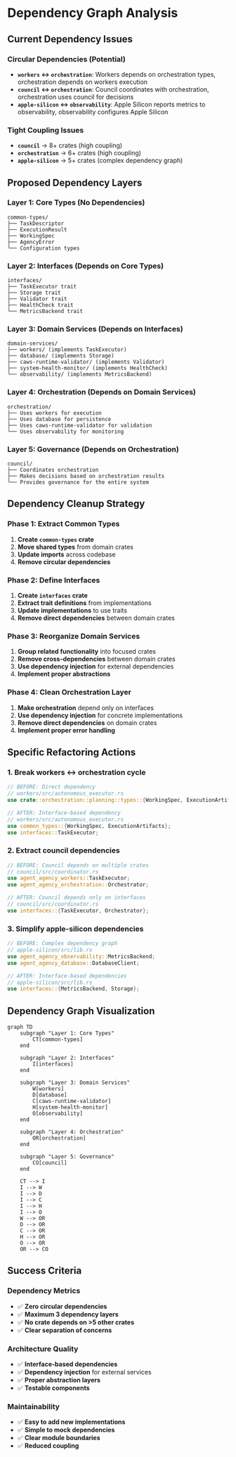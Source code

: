 # Dependency Graph Analysis

## Current Dependency Issues

### Circular Dependencies (Potential)
- **`workers` ↔ `orchestration`**: Workers depends on orchestration types, orchestration depends on workers execution
- **`council` ↔ `orchestration`**: Council coordinates with orchestration, orchestration uses council for decisions
- **`apple-silicon` ↔ `observability`**: Apple Silicon reports metrics to observability, observability configures Apple Silicon

### Tight Coupling Issues
- **`council`** → 8+ crates (high coupling)
- **`orchestration`** → 6+ crates (high coupling)  
- **`apple-silicon`** → 5+ crates (complex dependency graph)

## Proposed Dependency Layers

### Layer 1: Core Types (No Dependencies)
```
common-types/
├── TaskDescriptor
├── ExecutionResult  
├── WorkingSpec
├── AgencyError
└── Configuration types
```

### Layer 2: Interfaces (Depends on Core Types)
```
interfaces/
├── TaskExecutor trait
├── Storage trait
├── Validator trait
├── HealthCheck trait
└── MetricsBackend trait
```

### Layer 3: Domain Services (Depends on Interfaces)
```
domain-services/
├── workers/ (implements TaskExecutor)
├── database/ (implements Storage)
├── caws-runtime-validator/ (implements Validator)
├── system-health-monitor/ (implements HealthCheck)
└── observability/ (implements MetricsBackend)
```

### Layer 4: Orchestration (Depends on Domain Services)
```
orchestration/
├── Uses workers for execution
├── Uses database for persistence
├── Uses caws-runtime-validator for validation
└── Uses observability for monitoring
```

### Layer 5: Governance (Depends on Orchestration)
```
council/
├── Coordinates orchestration
├── Makes decisions based on orchestration results
└── Provides governance for the entire system
```

## Dependency Cleanup Strategy

### Phase 1: Extract Common Types
1. **Create `common-types` crate**
2. **Move shared types** from domain crates
3. **Update imports** across codebase
4. **Remove circular dependencies**

### Phase 2: Define Interfaces
1. **Create `interfaces` crate**
2. **Extract trait definitions** from implementations
3. **Update implementations** to use traits
4. **Remove direct dependencies** between domain crates

### Phase 3: Reorganize Domain Services
1. **Group related functionality** into focused crates
2. **Remove cross-dependencies** between domain crates
3. **Use dependency injection** for external dependencies
4. **Implement proper abstractions**

### Phase 4: Clean Orchestration Layer
1. **Make orchestration** depend only on interfaces
2. **Use dependency injection** for concrete implementations
3. **Remove direct dependencies** on domain crates
4. **Implement proper error handling**

## Specific Refactoring Actions

### 1. Break workers ↔ orchestration cycle
```rust
// BEFORE: Direct dependency
// workers/src/autonomous_executor.rs
use crate::orchestration::planning::types::{WorkingSpec, ExecutionArtifacts};

// AFTER: Interface-based dependency
// workers/src/autonomous_executor.rs
use common_types::{WorkingSpec, ExecutionArtifacts};
use interfaces::TaskExecutor;
```

### 2. Extract council dependencies
```rust
// BEFORE: Council depends on multiple crates
// council/src/coordinator.rs
use agent_agency_workers::TaskExecutor;
use agent_agency_orchestration::Orchestrator;

// AFTER: Council depends only on interfaces
// council/src/coordinator.rs
use interfaces::{TaskExecutor, Orchestrator};
```

### 3. Simplify apple-silicon dependencies
```rust
// BEFORE: Complex dependency graph
// apple-silicon/src/lib.rs
use agent_agency_observability::MetricsBackend;
use agent_agency_database::DatabaseClient;

// AFTER: Interface-based dependencies
// apple-silicon/src/lib.rs
use interfaces::{MetricsBackend, Storage};
```

## Dependency Graph Visualization

```mermaid
graph TD
    subgraph "Layer 1: Core Types"
        CT[common-types]
    end
    
    subgraph "Layer 2: Interfaces"
        I[interfaces]
    end
    
    subgraph "Layer 3: Domain Services"
        W[workers]
        D[database]
        C[caws-runtime-validator]
        H[system-health-monitor]
        O[observability]
    end
    
    subgraph "Layer 4: Orchestration"
        OR[orchestration]
    end
    
    subgraph "Layer 5: Governance"
        CO[council]
    end
    
    CT --> I
    I --> W
    I --> D
    I --> C
    I --> H
    I --> O
    W --> OR
    D --> OR
    C --> OR
    H --> OR
    O --> OR
    OR --> CO
```

## Success Criteria

### Dependency Metrics
- ✅ **Zero circular dependencies**
- ✅ **Maximum 3 dependency layers**
- ✅ **No crate depends on >5 other crates**
- ✅ **Clear separation of concerns**

### Architecture Quality
- ✅ **Interface-based dependencies**
- ✅ **Dependency injection** for external services
- ✅ **Proper abstraction layers**
- ✅ **Testable components**

### Maintainability
- ✅ **Easy to add new implementations**
- ✅ **Simple to mock dependencies**
- ✅ **Clear module boundaries**
- ✅ **Reduced coupling**

